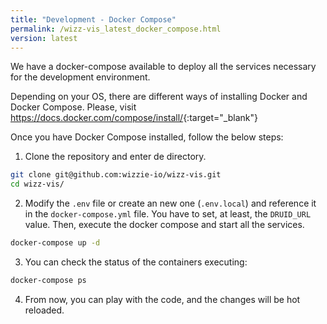 ```yaml
---
title: "Development - Docker Compose"
permalink: /wizz-vis_latest_docker_compose.html
version: latest
---
```


We have a docker-compose available to deploy all the services necessary for the development environment.

Depending on your OS, there are different ways of installing Docker and Docker Compose. Please, visit <https://docs.docker.com/compose/install/>{:target="_blank"}

Once you have Docker Compose installed, follow the below steps:

1. Clone the repository and enter de directory.
```bash
git clone git@github.com:wizzie-io/wizz-vis.git
cd wizz-vis/
```

2. Modify the `.env` file or create an new one (`.env.local`) and reference it in the `docker-compose.yml` file. You have to set, at least, the `DRUID_URL` value. Then, execute the docker compose and start all the services.
```bash
docker-compose up -d
```

3. You can check the status of the containers executing:
```bash
docker-compose ps
```

4. From now, you can play with the code, and the changes will be hot reloaded.
